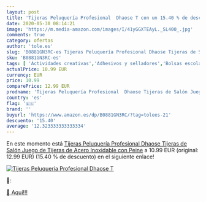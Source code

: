```yaml
---
layout: post
title: 'Tijeras Peluquería Profesional  Dhaose T con un 15.40 % de descuento'
date: 2020-05-30 08:14:21
image: 'https://m.media-amazon.com/images/I/41yGGXTEAyL._SL400_.jpg'
comments: true
category: ofertas
author: 'tole.es'
slug: 'B0881GN3RC-es Tijeras Peluquería Profesional Dhaose Tijeras de Salón...'
sku: 'B0881GN3RC-es'
tags: [ 'Actividades creativas','Adhesivos y selladores','Bolsas escolares','Bricolaje y herramientas','Cuchillos de cocina','Equipaje','Ferretería','Hogar y cocina','Juegos de cuchillos de cocina','Juguetes','Juguetes y juegos','Lápices de colores para niños','Material de escritura y dibujo para niños','Mochilas, estuches y sets escolares','Pegamentos instantáneos','Utensilios de cocina','tijeras', ]
actualPrice: 10.99 EUR
currency: EUR
price: 10.99
comparePrice: 12.99 EUR
prodname: 'Tijeras Peluquería Profesional  Dhaose Tijeras de Salón Juego de Tijeras de Acero Inoxidable con Peine'
country: 'es'
flag: '🇪🇸'
brand: ''
buyurl: 'https://www.amazon.es/dp/B0881GN3RC/?tag=tolees-21'
descuento: '15.40'
average: '12.323333333333334'
---
```


En este momento está [Tijeras Peluquería Profesional  Dhaose Tijeras de Salón Juego de Tijeras de Acero Inoxidable con Peine](https://www.amazon.es/dp/B0881GN3RC/?tag=tolees-21) a 10.99 EUR (original: 12.99 EUR) (15.40 %  de descuento) en el siguiente enlace!

[![Tijeras Peluquería Profesional  Dhaose T](https://m.media-amazon.com/images/I/41yGGXTEAyL._SL400_.jpg)](https://www.amazon.es/dp/B0881GN3RC/?tag=tolees-21)

🔎:


[🛒 Aquí!!!](https://www.amazon.es/dp/B0881GN3RC/?tag=tolees-21)
